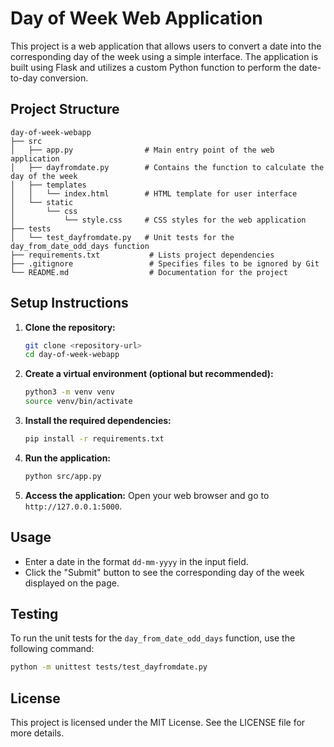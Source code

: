 # Day of Week Web Application

This project is a web application that allows users to convert a date into the corresponding day of the week using a simple interface. The application is built using Flask and utilizes a custom Python function to perform the date-to-day conversion.

## Project Structure

```
day-of-week-webapp
├── src
│   ├── app.py                # Main entry point of the web application
│   ├── dayfromdate.py        # Contains the function to calculate the day of the week
│   ├── templates
│   │   └── index.html        # HTML template for user interface
│   └── static
│       └── css
│           └── style.css     # CSS styles for the web application
├── tests
│   └── test_dayfromdate.py   # Unit tests for the day_from_date_odd_days function
├── requirements.txt           # Lists project dependencies
├── .gitignore                 # Specifies files to be ignored by Git
└── README.md                  # Documentation for the project
```

## Setup Instructions

1. **Clone the repository:**
   ```bash
   git clone <repository-url>
   cd day-of-week-webapp
   ```

2. **Create a virtual environment (optional but recommended):**
   ```bash
   python3 -m venv venv
   source venv/bin/activate
   ```

3. **Install the required dependencies:**
   ```bash
   pip install -r requirements.txt
   ```

4. **Run the application:**
   ```bash
   python src/app.py
   ```

5. **Access the application:**
   Open your web browser and go to `http://127.0.0.1:5000`.

## Usage

- Enter a date in the format `dd-mm-yyyy` in the input field.
- Click the "Submit" button to see the corresponding day of the week displayed on the page.

## Testing

To run the unit tests for the `day_from_date_odd_days` function, use the following command:

```bash
python -m unittest tests/test_dayfromdate.py
```

## License

This project is licensed under the MIT License. See the LICENSE file for more details.